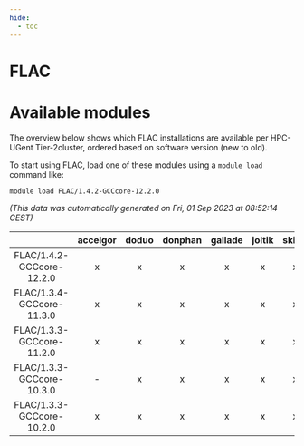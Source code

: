 ```yaml
---
hide:
  - toc
---
```


FLAC
====

# Available modules


The overview below shows which FLAC installations are available per HPC-UGent Tier-2cluster, ordered based on software version (new to old).

To start using FLAC, load one of these modules using a `module load` command like:

```shell
module load FLAC/1.4.2-GCCcore-12.2.0
```

*(This data was automatically generated on Fri, 01 Sep 2023 at 08:52:14 CEST)*  

| |accelgor|doduo|donphan|gallade|joltik|skitty|swalot|victini|
| :---: | :---: | :---: | :---: | :---: | :---: | :---: | :---: | :---: |
|FLAC/1.4.2-GCCcore-12.2.0|x|x|x|x|x|x|x|x|
|FLAC/1.3.4-GCCcore-11.3.0|x|x|x|x|x|x|x|x|
|FLAC/1.3.3-GCCcore-11.2.0|x|x|x|x|x|x|x|x|
|FLAC/1.3.3-GCCcore-10.3.0|-|x|x|x|x|x|x|x|
|FLAC/1.3.3-GCCcore-10.2.0|x|x|x|x|x|x|x|x|
